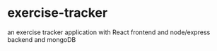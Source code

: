 # exercise-tracker
an exercise tracker application with React frontend and node/express backend and mongoDB
